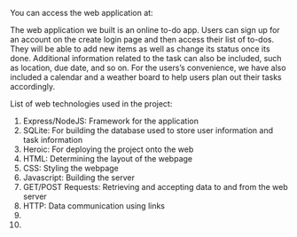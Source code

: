 You can access the web application at:

The web application we built is an online to-do app. Users can sign up for an account on the create login page and then access their list of to-dos. They will be able to add new items as well as change its status once its done. Additional information related to the task can also be included, such as location, due date, and so on. For the users’s convenience, we have also included a calendar and a weather board to help users plan out their tasks accordingly.

List of web technologies used in the project:
1. Express/NodeJS: Framework for the application
2. SQLite: For building the database used to store user information and task information
3. Heroic: For deploying the project onto the web
4. HTML: Determining the layout of the webpage
5. CSS: Styling the webpage
6. Javascript: Building the server
7. GET/POST Requests: Retrieving and accepting data to and from the web server
8. HTTP: Data communication using links
9. 
10.
